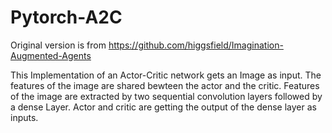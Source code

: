 # Pytorch-A2C

Original version is from 
https://github.com/higgsfield/Imagination-Augmented-Agents

This Implementation of an Actor-Critic network gets an Image as input. The features of the image are shared bewteen the actor and 
the critic. Features of the image are extracted by two sequential convolution layers followed by a dense Layer. Actor and critic 
are getting the output of the dense layer as inputs.
